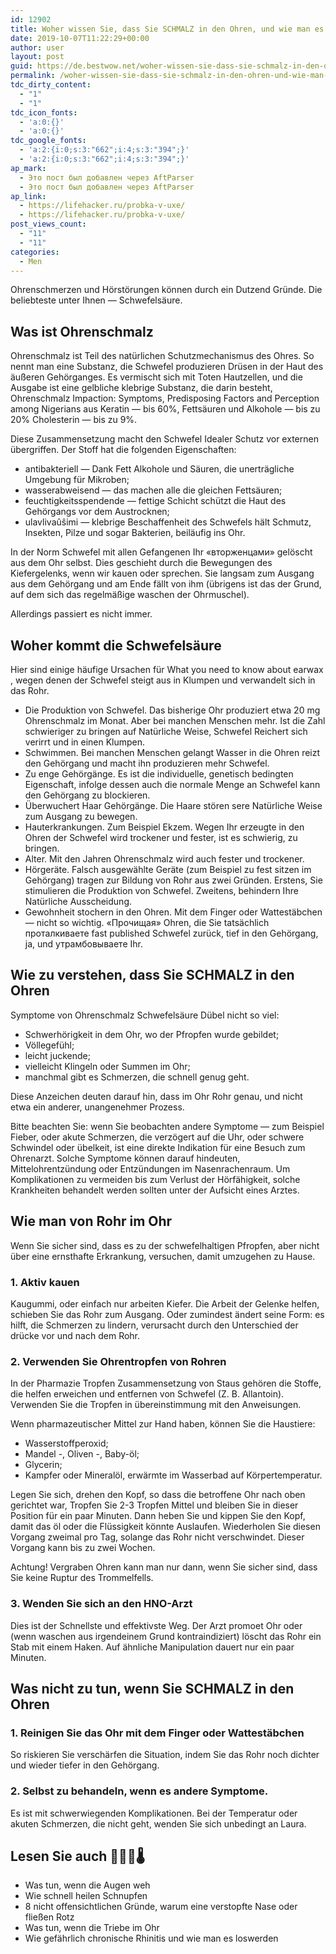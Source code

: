 ```yaml
---
id: 12902
title: Woher wissen Sie, dass Sie SCHMALZ in den Ohren, und wie man es loswerden
date: 2019-10-07T11:22:29+00:00
author: user
layout: post
guid: https://de.bestwow.net/woher-wissen-sie-dass-sie-schmalz-in-den-ohren-und-wie-man-es-loswerden/
permalink: /woher-wissen-sie-dass-sie-schmalz-in-den-ohren-und-wie-man-es-loswerden/
tdc_dirty_content:
  - "1"
  - "1"
tdc_icon_fonts:
  - 'a:0:{}'
  - 'a:0:{}'
tdc_google_fonts:
  - 'a:2:{i:0;s:3:"662";i:4;s:3:"394";}'
  - 'a:2:{i:0;s:3:"662";i:4;s:3:"394";}'
ap_mark:
  - Это пост был добавлен через AftParser
  - Это пост был добавлен через AftParser
ap_link:
  - https://lifehacker.ru/probka-v-uxe/
  - https://lifehacker.ru/probka-v-uxe/
post_views_count:
  - "11"
  - "11"
categories:
  - Men
---
```

Ohrenschmerzen und Hörstörungen können durch ein Dutzend Gründe. Die beliebteste unter Ihnen — Schwefelsäure.

## Was ist Ohrenschmalz

Ohrenschmalz ist Teil des natürlichen Schutzmechanismus des Ohres. So nennt man eine Substanz, die Schwefel produzieren Drüsen in der Haut des äußeren Gehörganges. Es vermischt sich mit Toten Hautzellen, und die Ausgabe ist eine gelbliche klebrige Substanz, die darin besteht, <span><span> Ohrenschmalz Impaction: Symptoms, Predisposing Factors and Perception among Nigerians </span> </span> aus Keratin — bis 60%, Fettsäuren und Alkohole — bis zu 20% Cholesterin — bis zu 9%.

Diese Zusammensetzung macht den Schwefel Idealer Schutz vor externen übergriffen. Der Stoff hat die folgenden Eigenschaften:

  * antibakteriell — Dank Fett Alkohole und Säuren, die unerträgliche Umgebung für Mikroben;
  * wasserabweisend — das machen alle die gleichen Fettsäuren;
  * feuchtigkeitsspendende — fettige Schicht schützt die Haut des Gehörgangs vor dem Austrocknen;
  * ulavlivaûŝimi — klebrige Beschaffenheit des Schwefels hält Schmutz, Insekten, Pilze und sogar Bakterien, beiläufig ins Ohr.

In der Norm Schwefel mit allen Gefangenen Ihr «вторженцами» gelöscht aus dem Ohr selbst. Dies geschieht durch die Bewegungen des Kiefergelenks, wenn wir kauen oder sprechen. Sie langsam zum Ausgang aus dem Gehörgang und am Ende fällt von ihm (übrigens ist das der Grund, auf dem sich das regelmäßige waschen der Ohrmuschel).

Allerdings passiert es nicht immer.

## Woher kommt die Schwefelsäure

Hier sind einige häufige Ursachen für <span><span> What you need to know about earwax </span> </span>, wegen denen der Schwefel steigt aus in Klumpen und verwandelt sich in das Rohr.

  * Die Produktion von Schwefel. Das bisherige Ohr produziert etwa 20 mg Ohrenschmalz im Monat. Aber bei manchen Menschen mehr. Ist die Zahl schwieriger zu bringen auf Natürliche Weise, Schwefel Reichert sich verirrt und in einen Klumpen.
  * Schwimmen. Bei manchen Menschen gelangt Wasser in die Ohren reizt den Gehörgang und macht ihn produzieren mehr Schwefel.
  * Zu enge Gehörgänge. Es ist die individuelle, genetisch bedingten Eigenschaft, infolge dessen auch die normale Menge an Schwefel kann den Gehörgang zu blockieren.
  * Überwuchert Haar Gehörgänge. Die Haare stören sere Natürliche Weise zum Ausgang zu bewegen.
  * Hauterkrankungen. Zum Beispiel Ekzem. Wegen Ihr erzeugte in den Ohren der Schwefel wird trockener und fester, ist es schwierig, zu bringen.
  * Alter. Mit den Jahren Ohrenschmalz wird auch fester und trockener.
  * Hörgeräte. Falsch ausgewählte Geräte (zum Beispiel zu fest sitzen im Gehörgang) tragen zur Bildung von Rohr aus zwei Gründen. Erstens, Sie stimulieren die Produktion von Schwefel. Zweitens, behindern Ihre Natürliche Ausscheidung.
  * Gewohnheit stochern in den Ohren. Mit dem Finger oder Wattestäbchen — nicht so wichtig. «Прочищая» Ohren, die Sie tatsächlich проталкиваете fast published Schwefel zurück, tief in den Gehörgang, ja, und утрамбовываете Ihr.

## Wie zu verstehen, dass Sie SCHMALZ in den Ohren

Symptome von <span><span> Ohrenschmalz </span> </span> Schwefelsäure Dübel nicht so viel:

  * Schwerhörigkeit in dem Ohr, wo der Pfropfen wurde gebildet;
  * Völlegefühl;
  * leicht juckende;
  * vielleicht Klingeln oder Summen im Ohr;
  * manchmal gibt es Schmerzen, die schnell genug geht.

Diese Anzeichen deuten darauf hin, dass im Ohr Rohr genau, und nicht etwa ein anderer, unangenehmer Prozess.

Bitte beachten Sie: wenn Sie beobachten andere Symptome — zum Beispiel Fieber, oder akute Schmerzen, die verzögert auf die Uhr, oder schwere Schwindel oder übelkeit, ist eine direkte Indikation für eine Besuch zum Ohrenarzt. Solche Symptome können darauf hindeuten, Mittelohrentzündung oder Entzündungen im Nasenrachenraum. Um Komplikationen zu vermeiden bis zum Verlust der Hörfähigkeit, solche Krankheiten behandelt werden sollten unter der Aufsicht eines Arztes.

## Wie man von Rohr im Ohr

Wenn Sie sicher sind, dass es zu der schwefelhaltigen Pfropfen, aber nicht über eine ernsthafte Erkrankung, versuchen, damit umzugehen zu Hause.

### 1. Aktiv kauen

Kaugummi, oder einfach nur arbeiten Kiefer. Die Arbeit der Gelenke helfen, schieben Sie das Rohr zum Ausgang. Oder zumindest ändert seine Form: es hilft, die Schmerzen zu lindern, verursacht durch den Unterschied der drücke vor und nach dem Rohr.

### 2. Verwenden Sie Ohrentropfen von Rohren

In der Pharmazie Tropfen Zusammensetzung von Staus gehören die Stoffe, die helfen erweichen und entfernen von Schwefel (Z. B. Allantoin). Verwenden Sie die Tropfen in übereinstimmung mit den Anweisungen.

Wenn pharmazeutischer Mittel zur Hand haben, können Sie die Haustiere:

  * Wasserstoffperoxid;
  * Mandel -, Oliven -, Baby-öl;
  * Glycerin;
  * Kampfer oder Mineralöl, erwärmte im Wasserbad auf Körpertemperatur.

Legen Sie sich, drehen den Kopf, so dass die betroffene Ohr nach oben gerichtet war, Tropfen Sie 2-3 Tropfen Mittel und bleiben Sie in dieser Position für ein paar Minuten. Dann heben Sie und kippen Sie den Kopf, damit das öl oder die Flüssigkeit könnte Auslaufen. Wiederholen Sie diesen Vorgang zweimal pro Tag, solange das Rohr nicht verschwindet. Dieser Vorgang kann bis zu zwei Wochen.

Achtung! Vergraben Ohren kann man nur dann, wenn Sie sicher sind, dass Sie keine Ruptur des Trommelfells.

### 3. Wenden Sie sich an den HNO-Arzt

Dies ist der Schnellste und effektivste Weg. Der Arzt promoet Ohr oder (wenn waschen aus irgendeinem Grund kontraindiziert) löscht das Rohr ein Stab mit einem Haken. Auf ähnliche Manipulation dauert nur ein paar Minuten.

## Was nicht zu tun, wenn Sie SCHMALZ in den Ohren

### 1. Reinigen Sie das Ohr mit dem Finger oder Wattestäbchen

So riskieren Sie verschärfen die Situation, indem Sie das Rohr noch dichter und wieder tiefer in den Gehörgang.

### 2. Selbst zu behandeln, wenn es andere Symptome.

Es ist mit schwerwiegenden Komplikationen. Bei der Temperatur oder akuten Schmerzen, die nicht geht, wenden Sie sich unbedingt an Laura.

<div>
  <h2 class="read-also__title">
    <span>Lesen Sie auch</span> <span>👂🏻💊🌡 </span>
  </h2>
  
  <ul class="read-also__list">
    <li>
      Was tun, wenn die Augen weh
    </li>
    <li>
      Wie schnell heilen Schnupfen
    </li>
    <li>
      8 nicht offensichtlichen Gründe, warum eine verstopfte Nase oder fließen Rotz
    </li>
    <li>
      Was tun, wenn die Triebe im Ohr
    </li>
    <li>
      Wie gefährlich chronische Rhinitis und wie man es loswerden
    </li>
  </ul>
</div>